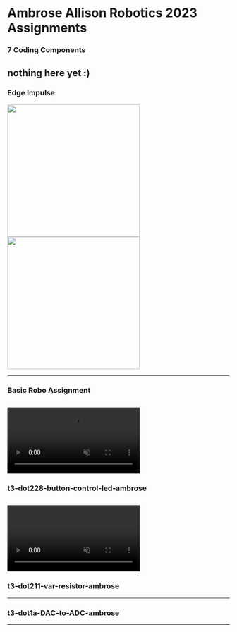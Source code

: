# Ambrose Allison Robotics 2023 Assignments

### 7 Coding Components
nothing here yet :)
---

### Edge Impulse
<img src="https://user-images.githubusercontent.com/80496870/216686676-e9153d07-7e57-42b8-bdf1-8a519383da63.PNG" width="300"></img>
<img src="https://user-images.githubusercontent.com/80496870/216687328-e79609aa-092c-4b1f-941c-47f42e704ef4.PNG" width="300"></img>

---

### Basic Robo Assignment
<video muted src="https://user-images.githubusercontent.com/80496870/217602752-f14448e2-dd58-426a-bda5-ff13b6553a07.mp4" width="300"></video>
---

### t3-dot228-button-control-led-ambrose 
<video muted src="https://user-images.githubusercontent.com/80496870/217603892-a3ee1dcc-d046-4806-9dec-1e7785074960.MOV" width="300"></video>
---

### t3-dot211-var-resistor-ambrose
---

### t3-dot1a-DAC-to-ADC-ambrose
---
